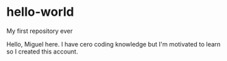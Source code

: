 # hello-world
My first repository ever

Hello, Miguel here. 
I have cero coding knowledge but I'm motivated to learn so I created this account. 
